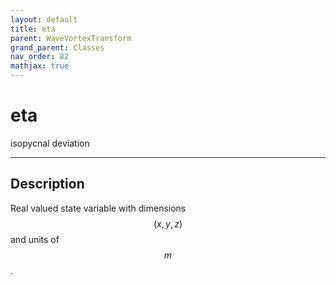 ```yaml
---
layout: default
title: eta
parent: WaveVortexTransform
grand_parent: Classes
nav_order: 82
mathjax: true
---
```


#  eta

isopycnal deviation


---

## Description
Real valued state variable with dimensions $$(x,y,z)$$ and units of $$m$$.

